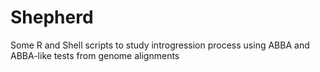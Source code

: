 # Shepherd
Some R and Shell scripts to study introgression process using ABBA and ABBA-like tests from genome alignments
